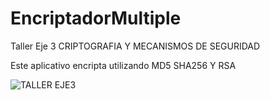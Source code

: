 # EncriptadorMultiple
Taller Eje 3 CRIPTOGRAFIA Y MECANISMOS DE SEGURIDAD

Este aplicativo encripta utilizando MD5 SHA256 Y RSA

![TALLER EJE3](https://user-images.githubusercontent.com/22731770/134084214-c1606eba-2408-4921-b4f6-e34bb2530189.gif)
